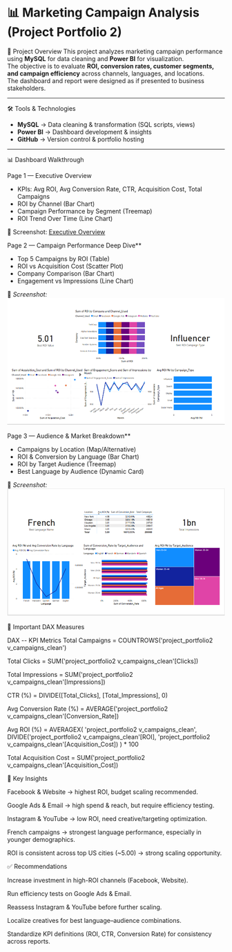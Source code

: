 # 📊 Marketing Campaign Analysis (Project Portfolio 2)

 🚀 Project Overview
This project analyzes marketing campaign performance using **MySQL** for data cleaning and **Power BI** for visualization.  
The objective is to evaluate **ROI, conversion rates, customer segments, and campaign efficiency** across channels, languages, and locations.  
The dashboard and report were designed as if presented to business stakeholders.

---

 🛠 Tools & Technologies
- **MySQL** → Data cleaning & transformation (SQL scripts, views)
- **Power BI** → Dashboard development & insights
- **GitHub** → Version control & portfolio hosting

---

 📊 Dashboard Walkthrough

Page 1 — Executive Overview
- KPIs: Avg ROI, Avg Conversion Rate, CTR, Acquisition Cost, Total Campaigns  
- ROI by Channel (Bar Chart)  
- Campaign Performance by Segment (Treemap)  
- ROI Trend Over Time (Line Chart)  

📸 Screenshot: 
[Executive Overview](Images2/Executive_overview.png)



Page 2 — Campaign Performance Deep Dive**
- Top 5 Campaigns by ROI (Table)  
- ROI vs Acquisition Cost (Scatter Plot)  
- Company Comparison (Bar Chart)  
- Engagement vs Impressions (Line Chart)  

📸 *Screenshot:*  
![Campaign Deep Dive](Images2/Campaign.png)



Page 3 — Audience & Market Breakdown**
- Campaigns by Location (Map/Alternative)  
- ROI & Conversion by Language (Bar Chart)  
- ROI by Target Audience (Treemap)  
- Best Language by Audience (Dynamic Card)  

📸 *Screenshot:*  
![Audience Breakdown](Images2/Audience_breakdown.png)


📐 Important DAX Measures

DAX
-- KPI Metrics
Total Campaigns = COUNTROWS('project_portfolio2 v_campaigns_clean')

Total Clicks = SUM('project_portfolio2 v_campaigns_clean'[Clicks])

Total Impressions = SUM('project_portfolio2 v_campaigns_clean'[Impressions])

CTR (%) = DIVIDE([Total_Clicks], [Total_Impressions], 0)

Avg Conversion Rate (%) = AVERAGE('project_portfolio2 v_campaigns_clean'[Conversion_Rate])

Avg ROI (%) =
AVERAGEX(
    'project_portfolio2 v_campaigns_clean',
    DIVIDE('project_portfolio2 v_campaigns_clean'[ROI], 'project_portfolio2 v_campaigns_clean'[Acquisition_Cost])
) * 100

Total Acquisition Cost = SUM('project_portfolio2 v_campaigns_clean'[Acquisition_Cost])




🔑 Key Insights

Facebook & Website → highest ROI, budget scaling recommended.

Google Ads & Email → high spend & reach, but require efficiency testing.

Instagram & YouTube → low ROI, need creative/targeting optimization.

French campaigns → strongest language performance, especially in younger demographics.

ROI is consistent across top US cities (~5.00) → strong scaling opportunity.




✅ Recommendations

Increase investment in high-ROI channels (Facebook, Website).

Run efficiency tests on Google Ads & Email.

Reassess Instagram & YouTube before further scaling.

Localize creatives for best language–audience combinations.

Standardize KPI definitions (ROI, CTR, Conversion Rate) for consistency across reports.
